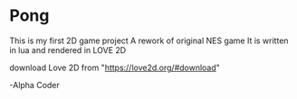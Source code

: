# Pong
This is my first 2D game project
A rework of original NES game
It is written in lua and rendered in LOVE 2D

download Love 2D from
"https://love2d.org/#download"

-Alpha Coder